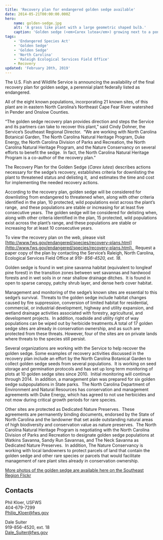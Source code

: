 ```yaml
---
title: 'Recovery plan for endangered golden sedge available'
date: 2014-05-21T00:00:00.000Z
hero:
    name: golden-sedge.jpg
    alt: 'A grass like plant with a large geometric shaped bulb.'
    caption: 'Golden sedge (<em>Carex lutea</em>) growing next to a pond cypress tree in Pender County, NC. <a href="https://flic.kr/p/ePDbFY">Photo</a> by Dale Suiter, USFWS.'
tags:
    - 'Endangered Species Act'
    - 'Golden Sedge'
    - 'Golden Sedge'
    - 'North Carolina'
    - 'Raleigh Ecological Services Field Office'
    - Recovery
updated: 'February 20th, 2019'
---
```


The U.S. Fish and Wildlife Service is announcing the availability of the final recovery plan for golden sedge, a perennial plant federally listed as endangered.

All of the eight known populations, incorporating 21 known sites, of this plant are in eastern North Carolina’s Northeast Cape Fear River watershed in Pender and Onslow Counties.

“The golden sedge recovery plan provides direction and steps the Service and its partners can take to recover this plant,” said Cindy Dohner, the Service’s Southeast Regional Director.  “We are working with North Carolina Botanical Garden, The North Carolina Natural Heritage Program, Duke Energy, the North Carolina Division of Parks and Recreation, the North Carolina Natural Heritage Program, and the Nature Conservancy on several efforts to benefit the sedge.  In fact, the North Carolina Natural Heritage Program is a co-author of the recovery plan.”

The Recovery Plan for the Golden Sedge (<em>Carex lutea</em>) describes actions necessary for the sedge’s recovery, establishes criteria for downlisting the plant to threatened status and delisting it,  and estimates the time and cost for implementing the needed recovery actions.

According to the recovery plan, golden sedge will be considered for downlisting from endangered to threatened when, along with other criteria identified in the plan, 10 protected, wild populations exist across the plant’s range,  and these populations are stable or increasing for at least five consecutive years.  The golden sedge will be considered for delisting when, along with other criteria identified in the plan, 15 protected, wild populations exist across the plant’s range, and these populations are stable or increasing for at least 10 consecutive years.

To view the recovery plan on the web, please visit [http://www.fws.gov/endangered/species/recovery-plans.html](http://www.fws.gov/endangered/species/recovery-plans.html).  Request a paper copy of the plan by contacting the Service’s Raleigh, North Carolina, Ecological Services Field Office at _919- 856-4520, ext. 18._

Golden sedge is found in wet pine savanna habitat (equivalent to longleaf pine forest) in the transition zones between wet savannas and hardwood forests and in wet soils in or near shallow drainage ditches.  It is found in open to sparse canopy, patchy shrub layer, and dense herb cover habitat.

Management and monitoring of the sedge’s known sites are essential to this sedge’s survival.  Threats to the golden sedge include habitat changes caused by fire suppression, conversion of limited habitat for residential, commercial, or industrial development, highway and utility expansion, and wetland drainage activities associated with forestry, agricultural, and development projects.  In addition, roadside and utility right of way populations can be wiped out by herbicide treatments.A total of 17 golden sedge sites are already in conservation ownership, and as such are protected from these threats. However, four of the sites are on private lands where threats to the species still persist.

Several organizations are working with the Service to help recover the golden sedge. Some examples of recovery activities discussed in the recovery plan include an effort by the North Carolina Botanical Garden to collect golden sedge seeds from several populations.  It is working on seed storage and germination protocols and has set up long term monitoring of plots at 10 golden sedge sites since 2010.  Initial monitoring will continue through 2014.  In addition, a management plan was prepared for six golden sedge subpopulations in State parks.  The North Carolina Department of Environment and Natural Resources has conservation and management agreements with Duke Energy, which has agreed to not use herbicides and not mow during critical growth periods for rare species.

Other sites are protected as Dedicated Nature Preserves.  These agreements are permanently binding documents, endorsed by the State of North Carolina and the landowner that set aside outstanding natural areas of high biodiversity and conservation value as nature preserves.  The North Carolina Natural Heritage Program is negotiating with the North Carolina Division of Parks and Recreation to designate golden sedge populations at Watkins Savanna, Sandy Run Savannas, and The Neck Savanna as Dedicated Nature Preserves.  In addition, The Nature Conservancy is working with local landowners to protect parcels of land that contain the golden sedge and other rare species or parcels that would facilitate management of rare plant sites already in conservation ownership.

[More photos of the golden sedge are available here on the Southeast Region Flickr](https://www.flickr.com/photos/usfwssoutheast/sets/72157634185710902)

## Contacts

Phil Kloer, USFWS  
404-679-7299  
[Philip_Kloer@fws.gov](mailto:Philip_Kloer@fws.gov)

Dale Suiter  
919-856-4520, ext. 18  
[Dale_Suiter@fws.gov](mailto:Dale_Suiter@fws.gov)

